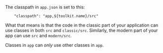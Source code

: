 The classpath in `app.json` is set to this:

        "classpath": "app,${toolkit.name}/src"

What that means is that the code in the classic part of your application can
use classes in both `src` and `classic/src`. Similarly, the modern part of your
app can use `src` and `modern/src`.

Classes in `app` can *only* use other classes in `app`.